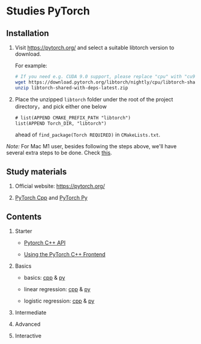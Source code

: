 # Studies PyTorch

## Installation

1. Visit <https://pytorch.org/> and select a suitable libtorch version to download.

    For example:

    ```sh
    # If you need e.g. CUDA 9.0 support, please replace "cpu" with "cu90" in the URL below.
    wget https://download.pytorch.org/libtorch/nightly/cpu/libtorch-shared-with-deps-latest.zip
    unzip libtorch-shared-with-deps-latest.zip
    ```

1. Place the unzipped `libtorch` folder under the root of the project directory，and pick either one below

    ```txt
    # list(APPEND CMAKE_PREFIX_PATH "libtorch")
    list(APPEND Torch_DIR, "libtorch")
    ```

    ahead of `find_package(Torch REQUIRED)` in `CMakeLists.txt`.

*Note:* For Mac M1 user, besides following the steps above, we'll have several extra steps to be done. Check [this](./mac_m1_build.md).

## Study materials

1. Official website: <https://pytorch.org/>

1. [PyTorch Cpp](https://github.com/prabhuomkar/pytorch-cpp) and [PyTorch Py](https://github.com/yunjey/pytorch-tutorial)

## Contents

1. Starter

    - [Pytorch C++ API](./starter/introduction.cpp)

    - [Using the PyTorch C++ Frontend](./starter/using_cpp_frontend.cpp)

1. Basics

    - basics: [cpp](./basics/basics.cpp) & [py](./basics/basics.py)

    - linear regression: [cpp](./basics/linear_regression.cpp) & [py](./basics/linear_regression.py)

    - logistic regression: [cpp](./basics//logistic_regression.cpp) & [py](./basics/logistic_regression.cpp)

1. Intermediate

1. Advanced

1. Interactive
